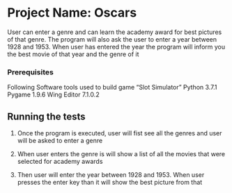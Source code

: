 # Project Name: Oscars
User can enter a genre and can learn the academy award for best pictures of that genre. The program will also ask the user to enter a year between 1928 and 1953. When user has entered the year the program will inform you the best movie of that year and the genre of it
### Prerequisites
Following Software tools used to build game “Slot Simulator”
Python 3.7.1
Pygame 1.9.6
Wing Editor 7.1.0.2

## Running the tests
1. Once the program is executed, user will fist see all the genres and user will be asked to enter a genre

2. When user enters the genre is will show a list of all the movies that were selected for academy awards

3. Then user will enter the year between 1928 and 1953. When user presses the enter key than it will show the best picture from that
